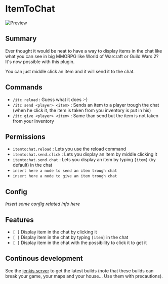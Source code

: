 # ItemToChat

![Preview](http://puu.sh/7m9ii.png)

## Summary

Ever thought it would be neat to have a way to display items in the chat like what you can see
in big MMORPG like World of Warcraft or Guild Wars 2? It's now possible with this plugin.

You can just middle click an item and it will send it to the chat.

## Commands

- ``/itc reload`` : Guess what it does :-)
- ``/itc send <player> <item>`` : Sends an item to a player trough the chat
(when he click it, the item is taken from you inventory is put in his)
- ``/itc give <player> <item>`` : Same than send but the item is not taken from your inventory

## Permissions

- ``itemtochat.reload`` : Lets you use the reload command
- ``itemtochat.send.click`` : Lets you display an item by middle clicking it
- ``itemtochat.send.chat`` : Lets you display an item by typing ``[item]`` (by default) in the chat
- ``insert here a node to send an item trough chat``
- ``insert here a node to give an item trough chat``

## Config

*Insert some config related info here*

## Features

- ``[ ]`` Display item in the chat by clicking it
- ``[ ]`` Display item in the chat by typing ``[item]`` in the chat
- ``[ ]`` Display item in the chat with the possibility to click it to get it

## Continous development

See the [jenkis server](http://ci.ribesg.fr/view/bendem/) to get the latest builds
(note that these builds can break your game, your maps and your house... Use them with precautions).
